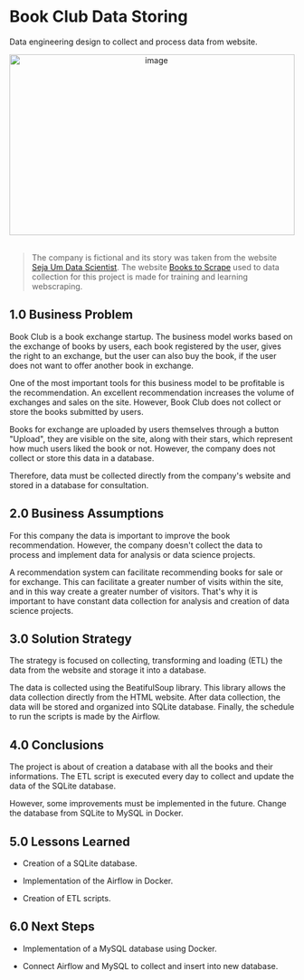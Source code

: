 # Book Club Data Storing

Data engineering design to collect and process data from website.

<div align="center">
    <img src="https://images.unsplash.com/photo-1481627834876-b7833e8f5570?ixlib=rb-1.2.1&ixid=MnwxMjA3fDB8MHxwaG90by1wYWdlfHx8fGVufDB8fHx8&auto=format&fit=crop&w=928&q=80" width='100%' height='320' alt="image">
</div>

<br>

> The company is fictional and its story was taken from the website [Seja Um Data Scientist](https://sejaumdatascientist.com/o-projeto-de-data-engineering-para-o-seu-portfolio/). The website [Books to Scrape](https://books.toscrape.com/) used to data collection for this project is made for training and learning webscraping.

## 1.0 Business Problem

Book Club is a book exchange startup. The business model works based on the exchange of books by users, each book registered by the user, gives the right to an exchange, but the user can also buy the book, if the user does not want to offer another book in exchange.

One of the most important tools for this business model to be profitable is the recommendation. An excellent recommendation increases the volume of exchanges and sales on the site. However, Book Club does not collect or store the books submitted by users.

Books for exchange are uploaded by users themselves through a button "Upload", they are visible on the site, along with their stars, which represent how much users liked the book or not. However, the company does not collect or store this data in a database.

Therefore, data must be collected directly from the company's website and stored in a database for consultation.

## 2.0 Business Assumptions

For this company the data is important to improve the book recommendation. However, the company doesn't collect the data to process and implement data for analysis or data science projects.

A recommendation system can facilitate recommending books for sale or for exchange. This can facilitate a greater number of visits within the site, and in this way create a greater number of visitors. That's why it is important to have constant data collection for analysis and creation of data science projects.

## 3.0 Solution Strategy

The strategy is focused on collecting, transforming and loading (ETL) the data from the website and storage it into a database.

The data is collected using the BeatifulSoup library. This library allows the data collection directly from the HTML website. After data collection, the data will be stored and organized into SQLite database. Finally, the schedule to run the scripts is made by the Airflow.

## 4.0 Conclusions

The project is about of creation a database with all the books and their informations. The ETL script is executed every day to collect and update the data of the SQLite database.

However, some improvements must be implemented in the future. Change the database from SQLite to MySQL in Docker.

## 5.0 Lessons Learned

* Creation of a SQLite database.

* Implementation of the Airflow in Docker.

* Creation of ETL scripts.

## 6.0 Next Steps

* Implementation of a MySQL database using Docker.

* Connect Airflow and MySQL to collect and insert into new database.

<!--
## 4.0 Top 3 Data Insights

## 5.0 Machine Learning Applied

## 6.0 Machine Learning Performance

## 7.0 Business Results

## 8.0 Conclusions

## 9.0 Lessons Learned

## 10.0 Next Steps
>